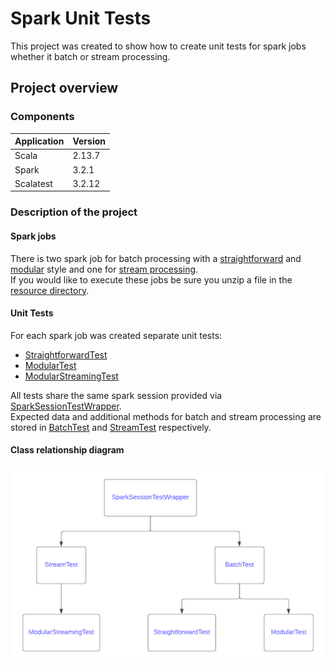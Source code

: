 # Spark Unit Tests
This project was created to show how to create unit tests for spark jobs
whether it batch or stream processing.

## Project overview
### Components

Application  |  Version
--|--
Scala | 2.13.7
Spark | 3.2.1
Scalatest | 3.2.12

### Description of the project
#### Spark jobs
There is two spark job for batch processing with a [straightforward](/src/main/scala/org/unit/batch/Straightforward.scala) 
and [modular](/src/main/scala/org/unit/batch/Modular.scala) style
and one for [stream processing](/src/main/scala/org/unit/stream/ModularStreaming.scala).\
If you would like to execute these jobs be sure you unzip a file in the [resource directory](/src/main/resources).

#### Unit Tests
For each spark job was created separate unit tests:
* [StraightforwardTest](/src/test/scala/org/unit/batch/StraightforwardTest.scala)
* [ModularTest](/src/test/scala/org/unit/batch/ModularTest.scala)
* [ModularStreamingTest](/src/test/scala/org/unit/stream/ModularStreamingTest.scala)

All tests share the same spark session provided via [SparkSessionTestWrapper](/src/test/scala/org/unit/SparkSessionTestWrapper.scala).\
Expected data and additional methods for batch and stream processing are stored in
[BatchTest](/src/test/scala/org/unit/batch/BatchTest.scala) and [StreamTest](/src/test/scala/org/unit/stream/StreamTest.scala) respectively.

#### Class relationship diagram
<p align="center"><img src="/UnitTests.png"></p>

